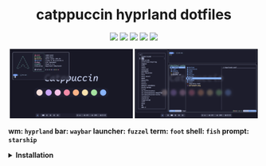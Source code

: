 <h1 align="center">catppuccin hyprland dotfiles</h1>

<p align="center">
  <img src="https://img.shields.io/endpoint
  ?url=https://ghloc.vercel.app/api/floaaat/dotfiles/badge
  &style=for-the-badge&colorA=313244&colorB=b4befe">
  <img src="https://img.shields.io/github/languages/code-size/floaaat/dotfiles
  ?style=for-the-badge&colorA=313244&colorB=cba6f7">
  <img src="https://img.shields.io/github/languages/top/floaaat/dotfiles
  ?style=for-the-badge&colorA=313244&colorB=f5c2e7">
  <img src="https://img.shields.io/github/license/floaaat/dotfiles
  ?style=for-the-badge&colorA=313244&colorB=f9e2af">
  <img src="https://img.shields.io/github/stars/floaaat/dotfiles
  ?style=for-the-badge&colorA=313244&colorB=a6e3a1">
</p>

<p align="middle">
  <img src="assets/1.png" width="49%"/>
  <img src="assets/2.png" width="49%"/>
</p>

<b>

wm: `hyprland`
bar: `waybar`
launcher: `fuzzel`
term: `foot`
shell: `fish`
prompt: `starship`

<details>
  <summary>Installation</summary><br>
  
  Installing software
  ```sh
  sudo pacman -Sy --needed hyprland waybar fuzzel swww cliphist grim slurp ly \
  foot fish starship yazi helix bottom fastfetch less eza fzf ttf-firacode-nerd
  sudo yay -Sy --needed catppuccin-gtk-theme-mocha bibata-cursor-theme
  ```
  Copying config files
  ```sh
  git clone https://github.com/floaaat/dotfiles.git ~/floaaat-dotfiles/
  mkdir -p ~/.config/
  cp -r ~/floaaat-dotfiles/.config/* ~/.config/
  ```
  Changing shell to fish
  ```sh
  sudo chsh -s /usr/bin/fish
  ```
  Enabling ly.service
  ```sh
  sudo systemctl enable ly.service
  ```
</details>

</b>
